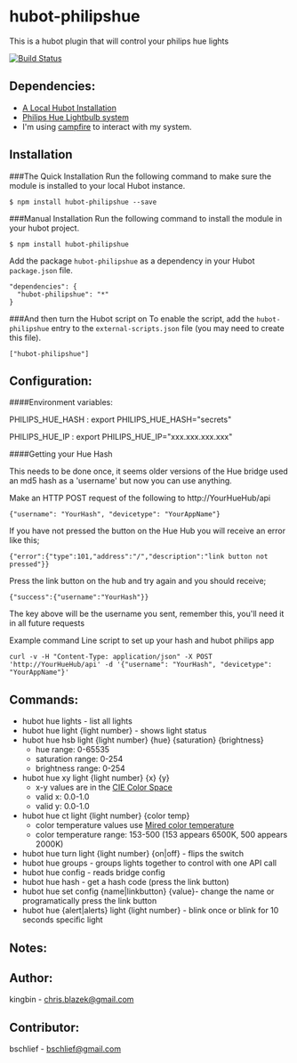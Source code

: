 # hubot-philipshue

This is a hubot plugin that will control your philips hue lights

[![Build Status](https://travis-ci.org/hubot-scripts/hubot-example.png)](https://travis-ci.org/kingbin/hubot-philipshue)

## Dependencies:
-   [A Local Hubot Installation](https://github.com/github/hubot/blob/master/docs/README.md "A Local Hubot Installation")
-   [Philips Hue Lightbulb system](https://www.meethue.com/en-US "Philips Hue Lightbulb system")
-	I'm using [campfire](https://campfirenow.com/ "campfire") to interact with my system.

## Installation

###The Quick Installation
Run the following command to make sure the module is installed to your local Hubot instance.

    $ npm install hubot-philipshue --save

###Manual Installation
Run the following command to install the module in your hubot project.

    $ npm install hubot-philipshue

Add the package `hubot-philipshue` as a dependency in your Hubot `package.json` file.

    "dependencies": {
      "hubot-philipshue": "*"
    }
###And then turn the Hubot script on
To enable the script, add the `hubot-philipshue` entry to the `external-scripts.json` file (you may need to create this file).

    ["hubot-philipshue"]


## Configuration:
####Environment variables:

   PHILIPS\_HUE\_HASH : export PHILIPS\_HUE\_HASH="secrets"

   PHILIPS\_HUE\_IP : export PHILIPS\_HUE\_IP="xxx.xxx.xxx.xxx"

####Getting your Hue Hash

 This needs to be done once, it seems older versions of the Hue bridge used an md5 hash as a 'username' but now you can use anything.

 Make an HTTP POST request of the following to http://YourHueHub/api

	{"username": "YourHash", "devicetype": "YourAppName"}
 
If you have not pressed the button on the Hue Hub you will receive an error like this;

	{"error":{"type":101,"address":"/","description":"link button not pressed"}}
 Press the link button on the hub and try again and you should receive;

	{"success":{"username":"YourHash"}}
 The key above will be the username you sent, remember this, you'll need it in all future requests

Example command Line script to set up your hash and hubot philips app

	curl -v -H "Content-Type: application/json" -X POST 'http://YourHueHub/api' -d '{"username": "YourHash", "devicetype": "YourAppName"}'


## Commands:
-   hubot hue lights - list all lights
-   hubot hue light {light number}  - shows light status
-   hubot hue hsb light {light number} {hue} {saturation} {brightness} 
    - hue range: 0-65535
    - saturation range: 0-254
    - brightness range: 0-254
-   hubot hue xy light {light number} {x} {y} 
    - x-y values are in the [CIE Color Space](http://developers.meethue.com/coreconcepts.html#color_gets_more_complicated)
    - valid x: 0.0-1.0
    - valid y: 0.0-1.0
-   hubot hue ct light {light number} {color temp}
    - color temperature values use [Mired color temperature](http://en.wikipedia.org/wiki/Mired) 
    - color temperature range: 153-500 (153 appears 6500K, 500 appears 2000K)
-   hubot hue turn light {light number} {on|off} - flips the switch
-   hubot hue groups - groups lights together to control with one API call
-   hubot hue config - reads bridge config
-   hubot hue hash - get a hash code (press the link button)
-   hubot hue set config {name|linkbutton} {value\}- change the name or programatically press the link button
-   hubot hue {alert|alerts} light {light number} - blink once or blink for 10 seconds specific light


## Notes:

## Author:
   kingbin - chris.blazek@gmail.com
   
## Contributor:
   bschlief - bschlief@gmail.com
